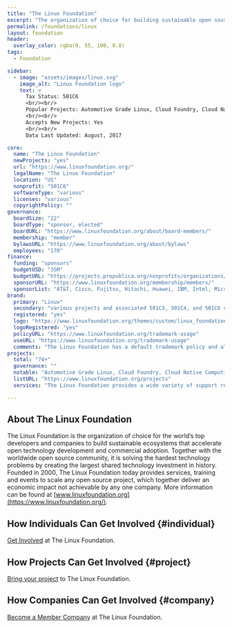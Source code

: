 ```yaml
---
title: "The Linux Foundation"
excerpt: "The organization of choice for building sustainable open source ecosystems."
permalink: /foundations/linux
layout: foundation
header:
  overlay_color: rgba(0, 55, 100, 0.8)
tags:
  - Foundation

sidebar:
  - image: "assets/images/linux.svg"
    image_alt: "Linux Foundation logo"
    text: >
      Tax Status: 501C6  
      <br/><br/>
      Popular Projects: Automotive Grade Linux, Cloud Foundry, Cloud Native Computing Foundation, Core Infrastructure Initiative, Hyperledger, Let's Encrypt, Node.js Foundation, ONAP, SPDX, Xen Project, Yocto Project  
      <br/><br/>
      Accepts New Projects: Yes  
      <br/><br/>
      Data Last Updated: August, 2017

core:
  name: "The Linux Foundation"
  newProjects: "yes"
  url: "https://www.linuxfoundation.org/"
  legalName: "The Linux Foundation"
  location: "US"
  nonprofit: "501C6"
  softwareType: "various"
  licenses: "various"
  copyrightPolicy: ""
governance:
  boardSize: "22"
  boardType: "sponsor, elected"
  boardURL: "https://www.linuxfoundation.org/about/board-members/"
  membership: "member"
  bylawsURL: "https://www.linuxfoundation.org/about/bylaws"
  employees: "170"
finance:
  funding: "sponsors"
  budgetUSD: "35M"
  budgetURL: "https://projects.propublica.org/nonprofits/organizations/460503801"
  sponsorURL: "https://www.linuxfoundation.org/membership/members/"
  sponsorList: "AT&T, Cisco, Fujitsu, Hitachi, Huawei, IBM, Intel, Microsoft, NEC, Oracle, Qualcomm, Samsung"
brand:
  primary: "Linux"
  secondary: "various projects and associated 501C3, 501C4, and 501C6 corps"
  registered: "yes"
  logo: "https://www.linuxfoundation.org/themes/custom/linux_foundation/logo.svg"
  logoRegistered: "yes"
  policyURL: "https://www.linuxfoundation.org/trademark-usage"
  useURL: "https://www.linuxfoundation.org/trademark-usage"
  comments: "The Linux Foundation has a default trademark policy and allows each project to refine rules for the use of project marks."
projects:
  total: "74+"
  governance: ""
  notable: "Automotive Grade Linux, Cloud Foundry, Cloud Native Computing Foundation, Core Infrastructure Initiative, Hyperledger, Let's Encrypt, Node.js Foundation, ONAP, SPDX, Xen Project, Yocto Project"
  listURL: "https://www.linuxfoundation.org/projects"
  services: "The Linux Foundation provides a wide variety of support resources for projects, including community management, shared community infrastructure, project events, training and professional certification, financial management of community funds, conformance processes, compliance programs, open source license scanning and analysis, project setup and launch, operational support, governance and intellectual property, marketing and outreach services, and web services."

---
```


## About The Linux Foundation

The Linux Foundation is the organization of choice for the world’s top developers and companies to build sustainable ecosystems that accelerate open technology development and commercial adoption. Together with the worldwide open source community, it is solving the hardest technology problems by creating the largest shared technology investment in history. Founded in 2000, The Linux Foundation today provides services, training and events to scale any open source project, which together deliver an economic impact not achievable by any one company. More information can be found at [www.linuxfoundation.org](https://www.linuxfoundation.org/).

## How Individuals Can Get Involved {#individual}

[Get Involved](https://www.linuxfoundation.org/projects/directory/) at The Linux Foundation.

## How Projects Can Get Involved {#project}

[Bring your project](https://www.linuxfoundation.org/projects/services) to The Linux Foundation.

## How Companies Can Get Involved {#company}

[Become a Member Company](https://www.linuxfoundation.org/membership/) at The Linux Foundation.
